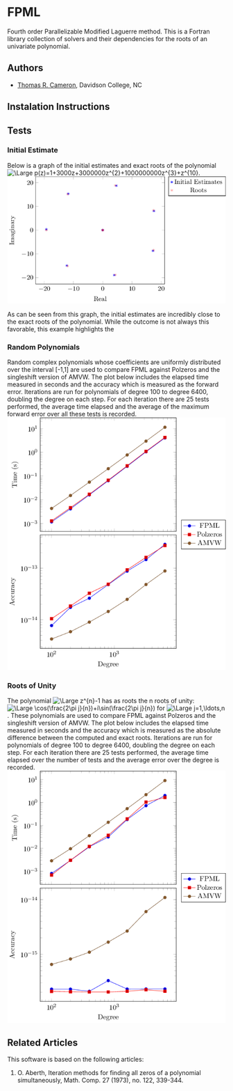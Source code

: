 # FPML
Fourth order Parallelizable Modified Laguerre method. This is a Fortran library collection of solvers and their dependencies for the roots of an univariate polynomial. 

## Authors
- [Thomas R. Cameron](https://thomasrcameron.com),
Davidson College, NC

## Instalation Instructions

## Tests
### Initial Estimate
Below is a graph of the initial estimates and exact roots of the polynomial <img src="https://latex.codecogs.com/svg.latex?\Large&space;p(z)=1+3000z+3000000z^{2}+1000000000z^{3}+z^{10}" title="\Large p(z)=1+3000z+3000000z^{2}+1000000000z^{3}+z^{10}" />.
![alt text](tests/figures/module.png?raw=true)

As can be seen from this graph, the initial estimates are incredibly close to the exact roots of the polynomial. While the outcome is not always this favorable, this example highlights the 
### Random Polynomials
Random complex polynomials whose coefficients are uniformly distributed over the interval [-1,1] are used to compare FPML against Polzeros and the singleshift version of AMVW. The plot below includes the elapsed time measured in seconds and the accuracy which is measured as the forward error. Iterations are run for polynomials of degree 100 to degree 6400, doubling the degree on each step. For each iteration there are 25 tests performed, the average time elapsed and the average of the maximum forward error over all these tests is recorded.
![alt text](tests/figures/rand_poly.png?raw=true)
### Roots of Unity
The polynomial <img src="https://latex.codecogs.com/svg.latex?\Large&space;z^{n}-1" title="\Large z^{n}-1" /> has as roots the n roots of unity: <img src="https://latex.codecogs.com/svg.latex?\Large&space;\cos(\frac{2\pi j}{n})+i\sin(\frac{2\pi j}{n})" title="\Large \cos(\frac{2\pi j}{n})+i\sin(\frac{2\pi j}{n})" /> for <img src="https://latex.codecogs.com/svg.latex?\Large&space;j=1,\ldots,n" title="\Large j=1,\ldots,n" />. These polynomials are used to compare FPML against Polzeros and the singleshift version of AMVW. The plot below includes the elapsed time measured in seconds and the accuracy which is measured as the absolute difference between the computed and exact roots. Iterations are run for polynomials of degree 100 to degree 6400, doubling the degree on each step. For each iteration there are 25 tests performed, the average time elapsed over the number of tests and the average error over the degree is recorded. 
![alt text](tests/figures/unity.png?raw=true)


## Related Articles
This software is based on the following articles:

1. O. Aberth, Iteration methods for finding all zeros of a polynomial simultaneously, Math. Comp. 27 (1973), no. 122, 339-344.